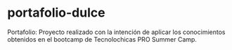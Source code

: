 # portafolio-dulce
Portafolio: Proyecto realizado con la intención de aplicar los conocimientos obtenidos en el bootcamp de Tecnolochicas PRO Summer Camp.

